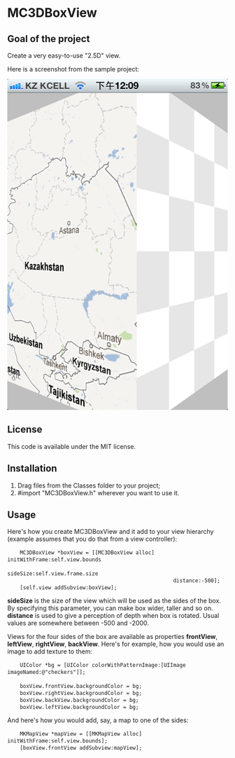 # MC3DBoxView



## Goal of the project

Create a very easy-to-use "2.5D" view.

Here is a screenshot from the sample project:

![Sample project screenshot](https://github.com/Baglan/MC3DBoxView/raw/master/MC3DBoxView.png)

## License

This code is available under the MIT license.

## Installation

1. Drag files from the Classes folder to your project;
2. \#import "MC3DBoxView.h" wherever you want to use it.

## Usage

Here's how you create MC3DBoxView and it add to your view hierarchy (example assumes that you do that from a view controller):

```
    MC3DBoxView *boxView = [[MC3DBoxView alloc] initWithFrame:self.view.bounds
                                                     sideSize:self.view.frame.size
                                                     distance:-500];
    [self.view addSubview:boxView];
```

__sideSize__ is the size of the view which will be used as the sides of the box. By specifying this parameter, you can make box wider, taller and so on. __distance__ is used to give a perception of depth when box is rotated. Usual values are somewhere between -500 and -2000.

Views for the four sides of the box are available as properties __frontView__, __leftView__, __rightView__, __backView__. Here's for example, how you would use an image to add texture to them:

```
    UIColor *bg = [UIColor colorWithPatternImage:[UIImage imageNamed:@"checkers"]];
    
    boxView.frontView.backgroundColor = bg;
    boxView.rightView.backgroundColor = bg;
    boxView.backView.backgroundColor = bg;
    boxView.leftView.backgroundColor = bg;
```

And here's how you would add, say, a map to one of the sides:

```
    MKMapView *mapView = [[MKMapView alloc] initWithFrame:self.view.bounds];
    [boxView.frontView addSubview:mapView];
```